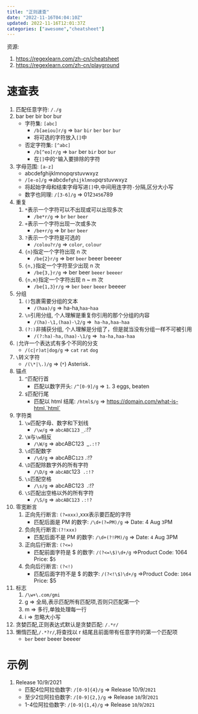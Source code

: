 ```yaml
---
title: "正则速查"
date: "2022-11-16T04:04:10Z"
updated: 2022-11-16T12:01:37Z
categories: ["awesome","cheatsheet"]
---
```

资源: 
1. https://regexlearn.com/zh-cn/cheatsheet
2. https://regexlearn.com/zh-cn/playground


# 速查表

1. 匹配任意字符: `/./g`
3. bar ber bir bor bur
	- 字符集: `[abc]`
		- `/b[aeiou]r/g` => `bar` `bir` `ber` `bor` `bur`
		- 将可选的字符放入`[]`中
	- 否定字符集: `[^abc]` 
		- `/b[^eo]r/g` => `bar`  ber `bir` bor `bur`
		- 在`[]`中的`^`输入要排除的字符
4. 字母范围: `[a-z]`
	- abcdefghijklmnopqrstuvwxyz
	- `/[e-o]/g` =>abcd`efghijklmno`pqrstuvwxyz
	- 将起始字母和结束字母写进`[]`中,中间用连字符`-`分隔,区分大小写
	- 数字也同理: `/[3-6]/g` => 012`3456`789
5. 重复
	1. `*`表示一个字符可以不出现或可以出现多次
		- `/be*r/g` => `br` `ber` `beer`
	2. `+`表示一个字符出现一次或多次
		- `/be+r/g` => br `ber` `beer`
	3. `?`表示一个字符是可选的
		- `/colou?r/g` => `color`, `colour`
	4. `{n}`指定一个字符出现 n 次
		- `/be{2}r/g` => ber `beer` beeer beeeer
	6. `{n,}`指定一个字符至少出现 n 次
		- `/be{3,}r/g` => ber beer `beeer` `beeeer`
	7. `{n,m}`指定一个字符出现 n ~ m 次
		- `/be{1,3}r/g` => `ber` `beer` `beeer` beeeer
5. 分组
	1. `()`包裹需要分组的文本
		- `/(haa)/g` => ha-ha,`haa`-`haa`
	2. `\n`引用分组, 个人理解是重复你引用的那个分组的内容
		- `/(ha)-\1,(haa)-\2/g` =>` ha-ha,haa-haa`
	3. `(?:)`非捕获分组, 个人理解是分组了，但是就当没有分组一样不可被引用
		- `/(?:ha)-ha,(haa)-\1/g` =>` ha-ha,haa-haa`
6. `|`允许一个表达式有多个不同的分支
	- `/(c|r)at|dog/g` => `cat` `rat` `dog`
7. `\`转义字符
	- `/(\*|\.)/g` => (`*`) Asterisk`.`
8. 锚点
	1. `^`匹配行首
		- 匹配以数字开头: `/^[0-9]/g`  => `1`. 3 eggs, beaten
	2. `$`匹配行尾
		- 匹配以 html 结尾: `/html$/g` => https://domain.com/what-is-html.`html`
9. 字符类
	1. `\w`匹配字母、数字和下划线
		- `/\w/g` => `abcABC123` `_`.:!?
	2. `\W`与`\w`相反
		- `/\W/g` => abcABC123` `_`.:!?`
	3. `\d`匹配数字
		- `/\d/g` => abcABC`123` .:!?
	4. `\D`匹配除数字外的所有字符
		- `/\D/g` => `abcABC`123` .:!?`
	5. `\s`匹配空格
		- `/\s/g` => abcABC123` `.:!?
	6. `\S`匹配出空格以外的所有字符
		- `/\S/g` => `abcABC123` `.:!?`
10. 零宽断言
	1. 正向先行断言: `(?=xxx)`,xxx表示要匹配的字符
		- 匹配后面是 PM 的数字: `/\d+(?=PM)/g` => Date: 4 Aug `3`PM
	2. 负向先行断言:`(?!xxx)`
		- 匹配后面不是 PM 的数字: `/\d+(?!PM)/g` => Date: `4` Aug 3PM
	3. 正向后行断言: `(?<=)`
		- 匹配前面字符是 $ 的数字: `/(?<=\$)\d+/g` =>Product Code: 1064 Price: $`5`
	4. 负向后行断言: `(?<!)`
		- 匹配后面字符不是 $ 的数字:  `/(?<!\$)\d+/g` =>Product Code: `1064` Price: $5
11. 标志
	1. `/\w+\.com/gmi`
	2. g => 全局,表示匹配所有匹配项,否则只匹配第一个
	3. m => 多行,单独处理每一行
	4. i => 忽略大小写
12. 贪婪匹配,正则表达式默认是贪婪匹配: `/.*r/`
13. 懒惰匹配,`/.*?r/`,将查找以 r 结尾且前面带有任意字符的第一个匹配项
	- `ber` beer beeer beeeer

# 示例

1. Release 10/9/2021
	- 匹配4位阿拉伯数字: `/[0-9]{4}/g` => Release 10/9/`2021`
	- 至少2位阿拉伯数字: `/[0-9]{2,}/g` => Release `10`/9/`2021`
	- 1-4位阿拉伯数字: `/[0-9]{1,4}/g` => Release `10`/`9`/`2021`